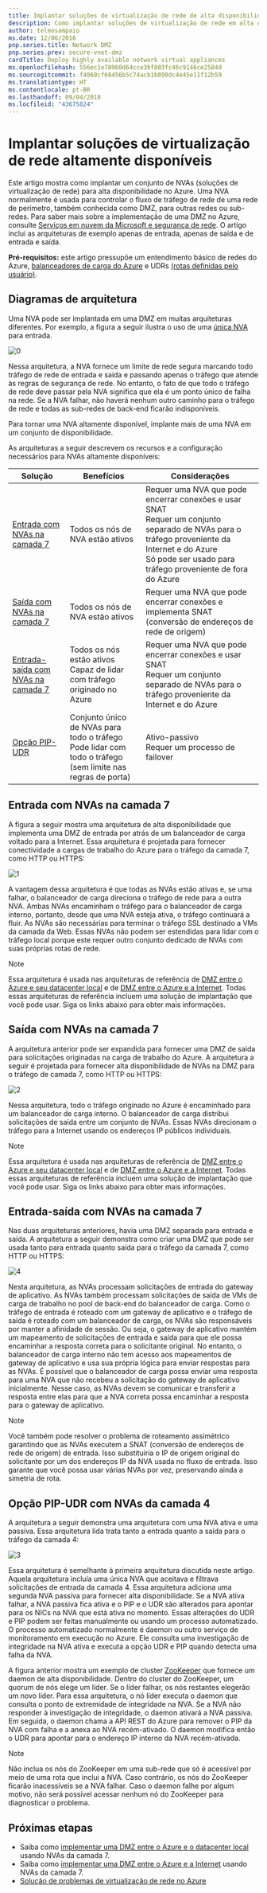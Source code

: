 ```yaml
---
title: Implantar soluções de virtualização de rede de alta disponibilidade
description: Como implantar soluções de virtualização de rede em alta disponibilidade.
author: telmosampaio
ms.date: 12/06/2016
pnp.series.title: Network DMZ
pnp.series.prev: secure-vnet-dmz
cardTitle: Deploy highly available network virtual appliances
ms.openlocfilehash: 556ec1e78960d64cce3bf803fc46c9146ce2584d
ms.sourcegitcommit: f4069cf68456b5c74acb1b890dc4e45e11f12b59
ms.translationtype: HT
ms.contentlocale: pt-BR
ms.lasthandoff: 09/04/2018
ms.locfileid: "43675824"
---
```

# <a name="deploy-highly-available-network-virtual-appliances"></a>Implantar soluções de virtualização de rede altamente disponíveis

Este artigo mostra como implantar um conjunto de NVAs (soluções de virtualização de rede) para alta disponibilidade no Azure. Uma NVA normalmente é usada para controlar o fluxo de tráfego de rede de uma rede de perímetro, também conhecida como DMZ, para outras redes ou sub-redes. Para saber mais sobre a implementação de uma DMZ no Azure, consulte [Serviços em nuvem da Microsoft e segurança de rede][cloud-security]. O artigo inclui as arquiteturas de exemplo apenas de entrada, apenas de saída e de entrada e saída. 

<strong>Pré-requisitos:</strong> este artigo pressupõe um entendimento básico de redes do Azure, [balanceadores de carga do Azure][lb-overview] e UDRs [(rotas definidas pelo usuário)][udr-overview]. 


## <a name="architecture-diagrams"></a>Diagramas de arquitetura

Uma NVA pode ser implantada em uma DMZ em muitas arquiteturas diferentes. Por exemplo, a figura a seguir ilustra o uso de uma [única NVA][nva-scenario] para entrada. 

![[0]][0]

Nessa arquitetura, a NVA fornece um limite de rede segura marcando todo tráfego de rede de entrada e saída e passando apenas o tráfego que atende às regras de segurança de rede. No entanto, o fato de que todo o tráfego de rede deve passar pela NVA significa que ela é um ponto único de falha na rede. Se a NVA falhar, não haverá nenhum outro caminho para o tráfego de rede e todas as sub-redes de back-end ficarão indisponíveis.

Para tornar uma NVA altamente disponível, implante mais de uma NVA em um conjunto de disponibilidade.    

As arquiteturas a seguir descrevem os recursos e a configuração necessários para NVAs altamente disponíveis:

| Solução | Benefícios | Considerações |
| --- | --- | --- |
| [Entrada com NVAs na camada 7][ingress-with-layer-7] |Todos os nós de NVA estão ativos |Requer uma NVA que pode encerrar conexões e usar SNAT</br> Requer um conjunto separado de NVAs para o tráfego proveniente da Internet e do Azure </br> Só pode ser usado para tráfego proveniente de fora do Azure |
| [Saída com NVAs na camada 7][egress-with-layer-7] |Todos os nós de NVA estão ativos | Requer uma NVA que pode encerrar conexões e implementa SNAT (conversão de endereços de rede de origem)
| [Entrada-saída com NVAs na camada 7][ingress-egress-with-layer-7] |Todos os nós estão ativos<br/>Capaz de lidar com tráfego originado no Azure |Requer uma NVA que pode encerrar conexões e usar SNAT<br/>Requer um conjunto separado de NVAs para o tráfego proveniente da Internet e do Azure |
| [Opção PIP-UDR][pip-udr-switch] |Conjunto único de NVAs para todo o tráfego<br/>Pode lidar com todo o tráfego (sem limite nas regras de porta) |Ativo-passivo<br/>Requer um processo de failover |

## <a name="ingress-with-layer-7-nvas"></a>Entrada com NVAs na camada 7

A figura a seguir mostra uma arquitetura de alta disponibilidade que implementa uma DMZ de entrada por atrás de um balanceador de carga voltado para a Internet. Essa arquitetura é projetada para fornecer conectividade a cargas de trabalho do Azure para o tráfego da camada 7, como HTTP ou HTTPS:

![[1]][1]

A vantagem dessa arquitetura é que todas as NVAs estão ativas e, se uma falhar, o balanceador de carga direciona o tráfego de rede para a outra NVA. Ambas NVAs encaminham o tráfego para o balanceador de carga interno, portanto, desde que uma NVA esteja ativa, o tráfego continuará a fluir. As NVAs são necessárias para terminar o tráfego SSL destinado a VMs da camada da Web. Essas NVAs não podem ser estendidas para lidar com o tráfego local porque este requer outro conjunto dedicado de NVAs com suas próprias rotas de rede.

> [!NOTE]
> Essa arquitetura é usada nas arquiteturas de referência de [DMZ entre o Azure e seu datacenter local][dmz-on-prem] e de [DMZ entre o Azure e a Internet][dmz-internet]. Todas essas arquiteturas de referência incluem uma solução de implantação que você pode usar. Siga os links abaixo para obter mais informações.

## <a name="egress-with-layer-7-nvas"></a>Saída com NVAs na camada 7

A arquitetura anterior pode ser expandida para fornecer uma DMZ de saída para solicitações originadas na carga de trabalho do Azure. A arquitetura a seguir é projetada para fornecer alta disponibilidade de NVAs na DMZ para o tráfego de camada 7, como HTTP ou HTTPS:

![[2]][2]

Nessa arquitetura, todo o tráfego originado no Azure é encaminhado para um balanceador de carga interno. O balanceador de carga distribui solicitações de saída entre um conjunto de NVAs. Essas NVAs direcionam o tráfego para a Internet usando os endereços IP públicos individuais.

> [!NOTE]
> Essa arquitetura é usada nas arquiteturas de referência de [DMZ entre o Azure e seu datacenter local][dmz-on-prem] e de [DMZ entre o Azure e a Internet][dmz-internet]. Todas essas arquiteturas de referência incluem uma solução de implantação que você pode usar. Siga os links abaixo para obter mais informações.

## <a name="ingress-egress-with-layer-7-nvas"></a>Entrada-saída com NVAs na camada 7

Nas duas arquiteturas anteriores, havia uma DMZ separada para entrada e saída. A arquitetura a seguir demonstra como criar uma DMZ que pode ser usada tanto para entrada quanto saída para o tráfego da camada 7, como HTTP ou HTTPS: 

![[4]][4]

Nesta arquitetura, as NVAs processam solicitações de entrada do gateway de aplicativo. As NVAs também processam solicitações de saída de VMs de carga de trabalho no pool de back-end do balanceador de carga. Como o tráfego de entrada é roteado com um gateway de aplicativo e o tráfego de saída é roteado com um balanceador de carga, os NVAs são responsáveis por manter a afinidade de sessão. Ou seja, o gateway de aplicativo mantém um mapeamento de solicitações de entrada e saída para que ele possa encaminhar a resposta correta para o solicitante original. No entanto, o balanceador de carga interno não tem acesso aos mapeamentos de gateway de aplicativo e usa sua própria lógica para enviar respostas para as NVAs. É possível que o balanceador de carga possa enviar uma resposta para uma NVA que não recebeu a solicitação do gateway de aplicativo inicialmente. Nesse caso, as NVAs devem se comunicar e transferir a resposta entre elas para que a NVA correta possa encaminhar a resposta para o gateway de aplicativo.

> [!NOTE]
> Você também pode resolver o problema de roteamento assimétrico garantindo que as NVAs executem a SNAT (conversão de endereços de rede de origem) de entrada. Isso substituiria o IP de origem original do solicitante por um dos endereços IP da NVA usada no fluxo de entrada. Isso garante que você possa usar várias NVAs por vez, preservando ainda a simetria de rota.

## <a name="pip-udr-switch-with-layer-4-nvas"></a>Opção PIP-UDR com NVAs da camada 4

A arquitetura a seguir demonstra uma arquitetura com uma NVA ativa e uma passiva. Essa arquitetura lida trata tanto a entrada quanto a saída para o tráfego da camada 4: 

![[3]][3]

Essa arquitetura é semelhante à primeira arquitetura discutida neste artigo. Aquela arquitetura incluía uma única NVA que aceitava e filtrava solicitações de entrada da camada 4. Essa arquitetura adiciona uma segunda NVA passiva para fornecer alta disponibilidade. Se a NVA ativa falhar, a NVA passiva fica ativa e o PIP e o UDR são alterados para apontar para os NICs na NVA que está ativa no momento. Essas alterações do UDR e PIP podem ser feitas manualmente ou usando um processo automatizado. O processo automatizado normalmente é daemon ou outro serviço de monitoramento em execução no Azure. Ele consulta uma investigação de integridade na NVA ativa e executa a opção UDR e PIP quando detecta uma falha da NVA. 

A figura anterior mostra um exemplo de cluster [ZooKeeper][zookeeper] que fornece um daemon de alta disponibilidade. Dentro do cluster do ZooKeeper, um quorum de nós elege um líder. Se o líder falhar, os nós restantes elegerão um novo líder. Para essa arquitetura, o nó líder executa o daemon que consulta o ponto de extremidade de integridade na NVA. Se a NVA não responder à investigação de integridade, o daemon ativará a NVA passiva. Em seguida, o daemon chama a API REST do Azure para remover o PIP da NVA com falha e a anexa ao NVA recém-ativado. O daemon modifica então o UDR para apontar para o endereço IP interno da NVA recém-ativada.

> [!NOTE]
> Não inclua os nós do ZooKeeper em uma sub-rede que só é acessível por meio de uma rota que inclui a NVA. Caso contrário, os nós do ZooKeeper ficarão inacessíveis se a NVA falhar. Caso o daemon falhe por algum motivo, não será possível acessar nenhum nó do ZooKeeper para diagnosticar o problema. 

<!--### Solution Deployment-->

<!-- instructions for deploying this solution here --> 

## <a name="next-steps"></a>Próximas etapas
* Saiba como [implementar uma DMZ entre o Azure e o datacenter local][dmz-on-prem] usando NVAs da camada 7.
* Saiba como [implementar uma DMZ entre o Azure e a Internet][dmz-internet] usando NVAs da camada 7.
* [Solução de problemas de virtualização de rede no Azure](/azure/virtual-network/virtual-network-troubleshoot-nva)

<!-- links -->
[cloud-security]: /azure/best-practices-network-security
[dmz-on-prem]: ./secure-vnet-hybrid.md
[dmz-internet]: ./secure-vnet-dmz.md
[egress-with-layer-7]: #egress-with-layer-7-nvas
[ingress-with-layer-7]: #ingress-with-layer-7-nvas
[ingress-egress-with-layer-7]: #ingress-egress-with-layer-7-nvas
[lb-overview]: /azure/load-balancer/load-balancer-overview/
[nva-scenario]: /azure/virtual-network/virtual-network-scenario-udr-gw-nva/
[pip-udr-switch]: #pip-udr-switch-with-layer-4-nvas
[udr-overview]: /azure/virtual-network/virtual-networks-udr-overview/
[zookeeper]: https://zookeeper.apache.org/

<!-- images -->
[0]: ./images/nva-ha/single-nva.png "Arquitetura NVA única"
[1]: ./images/nva-ha/l7-ingress.png "Entrada da camada 7"
[2]: ./images/nva-ha/l7-ingress-egress.png "Saída da camada 7"
[3]: ./images/nva-ha/active-passive.png "Cluster ativo-passivo"
[4]: ./images/nva-ha/l7-ingress-egress-ag.png
